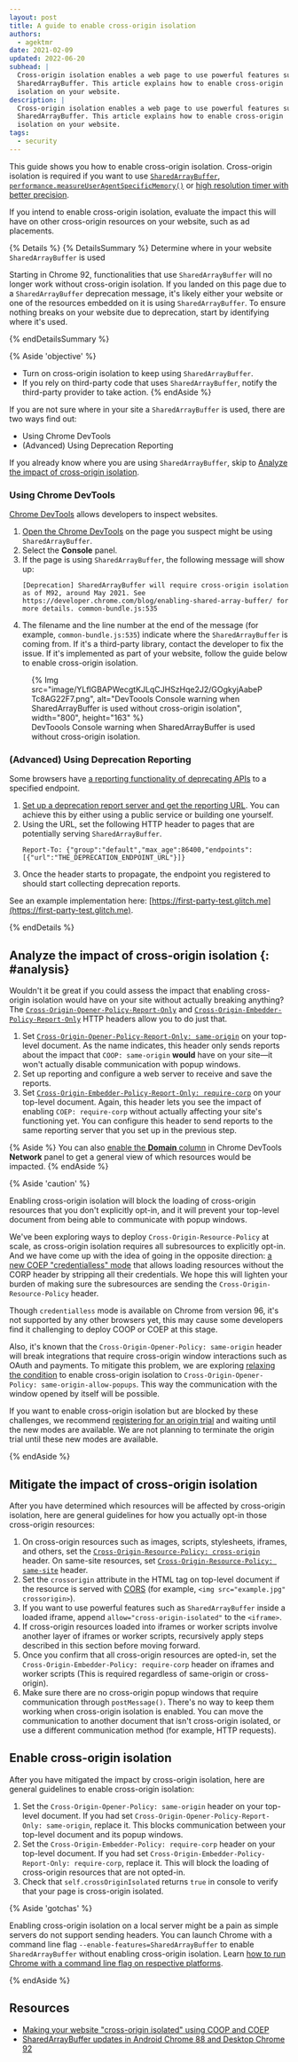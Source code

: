 ```yaml
---
layout: post
title: A guide to enable cross-origin isolation
authors:
  - agektmr
date: 2021-02-09
updated: 2022-06-20
subhead: |
  Cross-origin isolation enables a web page to use powerful features such as
  SharedArrayBuffer. This article explains how to enable cross-origin
  isolation on your website.
description: |
  Cross-origin isolation enables a web page to use powerful features such as
  SharedArrayBuffer. This article explains how to enable cross-origin
  isolation on your website.
tags:
  - security
---
```


This guide shows you how to enable cross-origin isolation. Cross-origin
isolation is required if you want to use
[`SharedArrayBuffer`](https://developer.mozilla.org/docs/Web/JavaScript/Reference/Global_Objects/SharedArrayBuffer),
[`performance.measureUserAgentSpecificMemory()`](/monitor-total-page-memory-usage/)
or [high resolution timer with better
precision](https://developer.chrome.com/blog/cross-origin-isolated-hr-timers/).

If you intend to enable cross-origin isolation, evaluate the impact this will
have on other cross-origin resources on your website, such as ad placements.

{% Details %}
{% DetailsSummary %}
Determine where in your website `SharedArrayBuffer` is used

Starting in Chrome 92, functionalities that use `SharedArrayBuffer` will no longer
work without cross-origin isolation. If you landed on this page due to a
`SharedArrayBuffer` deprecation message, it's likely either your website or one of
the resources embedded on it is using `SharedArrayBuffer`. To ensure nothing breaks
on your website due to deprecation, start by identifying where it's used.

{% endDetailsSummary %}

{% Aside 'objective' %}
* Turn on cross-origin isolation to keep using `SharedArrayBuffer`.
* If you rely on third-party code that uses `SharedArrayBuffer`, notify the third-party
  provider to take action.
{% endAside %}

If you are not sure where in your site a `SharedArrayBuffer` is used, there are
two ways find out:

* Using Chrome DevTools
* (Advanced) Using Deprecation Reporting

If you already know where you are using `SharedArrayBuffer`, skip to
[Analyze the impact of cross-origin isolation](#analysis).

### Using Chrome DevTools

[Chrome DevTools](https://developer.chrome.com/docs/devtools/open/)
allows developers to inspect websites.

1. [Open the Chrome
   DevTools](https://developer.chrome.com/docs/devtools/open/) on
   the page you suspect might be using `SharedArrayBuffer`.
2. Select the **Console** panel.
3. If the page is using `SharedArrayBuffer`, the following message will show up:
      ```text
      [Deprecation] SharedArrayBuffer will require cross-origin isolation as of M92, around May 2021. See https://developer.chrome.com/blog/enabling-shared-array-buffer/ for more details. common-bundle.js:535
      ```
4. The filename and the line number at the end of the message (for example, `common-bundle.js:535`)
   indicate where the `SharedArrayBuffer` is coming from. If it's a third-party library,
   contact the developer to fix the issue. If it's implemented as part of your website, follow
   the guide below to enable cross-origin isolation.

<figure>
{% Img src="image/YLflGBAPWecgtKJLqCJHSzHqe2J2/GOgkyjAabePTc8AG22F7.png", alt="DevToools Console warning when SharedArrayBuffer is used without cross-origin isolation", width="800", height="163" %}
   <figcaption>
      DevToools Console warning when SharedArrayBuffer is used without cross-origin isolation.
   </figcaption>
</figure>

### (Advanced) Using Deprecation Reporting

Some browsers have [a reporting functionality of deprecating
APIs](https://wicg.github.io/deprecation-reporting/) to a specified endpoint.

1. [Set up a deprecation report server and get the reporting
   URL](/coop-coep/#set-up-reporting-endpoint). You can achieve this by either
   using a public service or building one yourself.
2. Using the URL, set the following HTTP header to pages that are potentially
   serving `SharedArrayBuffer`.
      ```http
      Report-To: {"group":"default","max_age":86400,"endpoints":[{"url":"THE_DEPRECATION_ENDPOINT_URL"}]}
      ```
3. Once the header starts to propagate, the endpoint you registered to should
   start collecting deprecation reports.

See an example implementation here:
[https://first-party-test.glitch.me](https://first-party-test.glitch.me).

{% endDetails %}

## Analyze the impact of cross-origin isolation  {: #analysis}

Wouldn't it be great if you could assess the impact that enabling cross-origin
isolation would have on your site without actually breaking anything? The
[`Cross-Origin-Opener-Policy-Report-Only`](https://developer.mozilla.org/docs/Web/HTTP/Headers/Cross-Origin-Opener-Policy) and
[`Cross-Origin-Embedder-Policy-Report-Only`](https://developer.mozilla.org/docs/Web/HTTP/Headers/Cross-Origin-Embedder-Policy)
HTTP headers allow you to do just that.

1. Set [`Cross-Origin-Opener-Policy-Report-Only:
   same-origin`](/coop-coep/#1.-set-the-cross-origin-opener-policy:-same-origin-header-on-the-top-level-document)
   on your top-level document. As the name indicates, this header only sends
   reports about the impact that `COOP: same-origin` **would** have on your
   site—it won't actually disable communication with popup windows.
2. Set up reporting and configure a web server to receive and save the reports.
3. Set [`Cross-Origin-Embedder-Policy-Report-Only:
   require-corp`](/coop-coep/#3.-use-the-coep-report-only-http-header-to-assess-embedded-resources)
   on your top-level document. Again, this header lets you see the impact of
   enabling `COEP: require-corp` without actually affecting your site's
   functioning yet. You can configure this header to send reports to the same
   reporting server that you set up in the previous step.

{% Aside %}
You can also [enable the **Domain**
column](https://developer.chrome.com/docs/devtools/network/#information)
in Chrome DevTools **Network** panel to get a general view of which resources
would be impacted.
{% endAside %}

{% Aside 'caution' %}

Enabling cross-origin isolation will block the loading of cross-origin resources
that you don't explicitly opt-in, and it will prevent your top-level document
from being able to communicate with popup windows.

We've been exploring ways to deploy `Cross-Origin-Resource-Policy` at scale, as
cross-origin isolation requires all subresources to explicitly opt-in. And we
have come up with the idea of going in the opposite direction: [a new COEP
"credentialless"
mode](https://developer.chrome.com/blog/coep-credentialless-origin-trial/) that
allows loading resources without the CORP header by stripping all their
credentials. We hope this will lighten your burden of making sure the
subresources are sending the `Cross-Origin-Resource-Policy` header.

Though `credentialless` mode is available on Chrome from version 96, it's not
supported by any other browsers yet, this may cause some developers find it
challenging to deploy COOP or COEP at this stage.

Also, it's known that the `Cross-Origin-Opener-Policy: same-origin` header will
break integrations that require cross-origin window interactions such as OAuth
and payments. To mitigate this problem, we are exploring [relaxing the
condition](https://github.com/whatwg/html/issues/6364) to enable cross-origin
isolation to `Cross-Origin-Opener-Policy: same-origin-allow-popups`. This way
the communication with the window opened by itself will be possible.

If you want to enable cross-origin isolation but are blocked by these
challenges, we recommend [registering for an origin
trial](https://developer.chrome.com/blog/enabling-shared-array-buffer/#origin-trial)
and waiting until the new modes are available. We are not planning to terminate
the origin trial until these new modes are available.

{% endAside %}

## Mitigate the impact of cross-origin isolation

After you have determined which resources will be affected by cross-origin
isolation, here are general guidelines for how you actually opt-in those
cross-origin resources:

1. On cross-origin resources such as images, scripts, stylesheets, iframes, and
   others, set the [`Cross-Origin-Resource-Policy:
   cross-origin`](https://resourcepolicy.fyi/#cross-origin) header. On same-site
   resources, set [`Cross-Origin-Resource-Policy:
   same-site`](https://resourcepolicy.fyi/#same-origin) header.
2. Set the `crossorigin` attribute in the HTML tag on top-level document if the
   resource is served with [CORS](/cross-origin-resource-sharing/) (for example,
   `<img src="example.jpg" crossorigin>`).
4. If you want to use powerful features such as `SharedArrayBuffer` inside a
   loaded iframe, append `allow="cross-origin-isolated"` to the `<iframe>`.
4. If cross-origin resources loaded into iframes or worker scripts involve
   another layer of iframes or worker scripts, recursively apply steps described
   in this section before moving forward.
5. Once you confirm that all cross-origin resources are opted-in, set the
   `Cross-Origin-Embedder-Policy: require-corp` header on iframes and worker
   scripts (This is required regardless of same-origin or cross-origin).
6. Make sure there are no cross-origin popup windows that require communication
   through `postMessage()`. There's no way to keep them working when
   cross-origin isolation is enabled. You can move the communication to another
   document that isn't cross-origin isolated, or use a different communication
   method (for example, HTTP requests).

## Enable cross-origin isolation

After you have mitigated the impact by cross-origin isolation, here are general
guidelines to enable cross-origin isolation:

1. Set the `Cross-Origin-Opener-Policy: same-origin` header on your top-level
   document. If you had set `Cross-Origin-Opener-Policy-Report-Only:
   same-origin`, replace it. This blocks communication between your top-level
   document and its popup windows.
2. Set the `Cross-Origin-Embedder-Policy: require-corp` header on your top-level
   document. If you had set `Cross-Origin-Embedder-Policy-Report-Only:
   require-corp`, replace it. This will block the loading of cross-origin
   resources that are not opted-in.
3. Check that `self.crossOriginIsolated` returns `true` in console to verify
   that your page is cross-origin isolated.

{% Aside 'gotchas' %}

Enabling cross-origin isolation on a local server might be a pain as simple
servers do not support sending headers. You can launch Chrome with a command
line flag `--enable-features=SharedArrayBuffer` to enable `SharedArrayBuffer`
without enabling cross-origin isolation. Learn [how to run Chrome with a command
line flag on respective
platforms](https://www.chromium.org/developers/how-tos/run-chromium-with-flags).

{% endAside %}

## Resources

* [Making your website "cross-origin isolated" using COOP and COEP](/coop-coep/)
* [SharedArrayBuffer updates in Android Chrome 88 and Desktop Chrome
  92](https://developer.chrome.com/blog/enabling-shared-array-buffer/)
